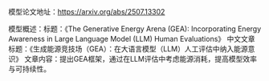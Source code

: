 模型论文地址：https://arxiv.org/abs/2507.13302

模型概述：标题：《The Generative Energy Arena (GEA): Incorporating Energy Awareness in Large Language Model (LLM) Human Evaluations》
中文文章标题：《生成能源竞技场（GEA）：在大语言模型（LLM）人工评估中纳入能源意识》
文章内容：提出GEA框架，通过在LLM评估中考虑能源消耗，提高模型效率与可持续性。
